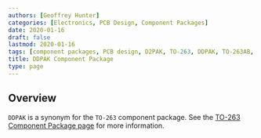 ```yaml
---
authors: [Geoffrey Hunter]
categories: [Electronics, PCB Design, Component Packages]
date: 2020-01-16
draft: false
lastmod: 2020-01-16
tags: [component packages, PCB design, D2PAK, TO-263, DDPAK, TO-263AB, TO-279, SMD-220]
title: DDPAK Component Package
type: page
---
```


## Overview

`DDPAK` is a synonym for the `TO-263` component package. See the [TO-263 Component Package page](../to-263-component-package) for more information.
